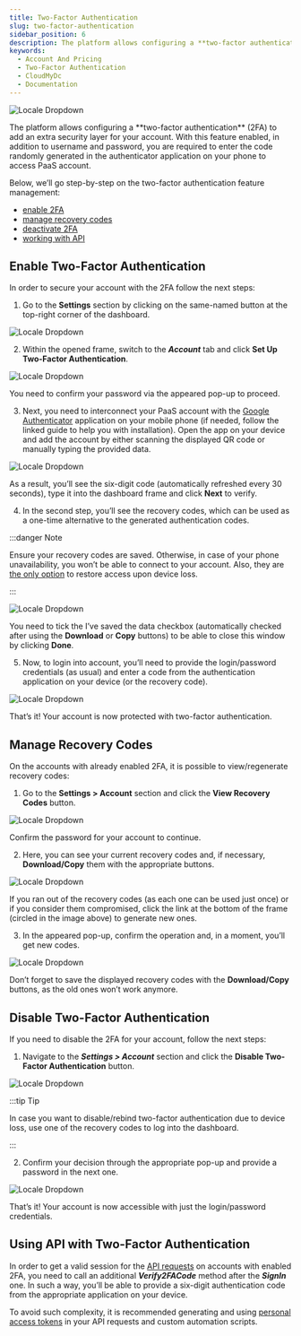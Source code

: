 ```yaml
---
title: Two-Factor Authentication
slug: two-factor-authentication
sidebar_position: 6
description: The platform allows configuring a **two-factor authentication** (2FA) to add an extra security layer for your account.
keywords:
  - Account And Pricing
  - Two-Factor Authentication
  - CloudMyDc
  - Documentation
---
```


<div style={{
    display: 'grid',
    gridTemplateColumns: '0.23fr 1fr',
    gap: '10px'
}}>
<div>

![Locale Dropdown](./img/Two-FactorAuthentication/01--two-factor-authentication-logo.png)

</div>

<div>
The platform allows configuring a **two-factor authentication** (2FA) to add an extra security layer for your account. With this feature enabled, in addition to username and password, you are required to enter the code randomly generated in the authenticator application on your phone to access PaaS account.
</div>

</div>

Below, we’ll go step-by-step on the two-factor authentication feature management:

- [enable 2FA](/account-and-pricing/two-factor-authentication#enable-two-factor-authentication)
- [manage recovery codes](/account-and-pricing/two-factor-authentication#manage-recovery-codes)
- [deactivate 2FA](/account-and-pricing/two-factor-authentication#disable-two-factor-authentication)
- [working with API](/account-and-pricing/two-factor-authentication)

## Enable Two-Factor Authentication

In order to secure your account with the 2FA follow the next steps:

1. Go to the **Settings** section by clicking on the same-named button at the top-right corner of the dashboard.

<div style={{
    display:'flex',
    justifyContent: 'center',
    margin: '0 0 1rem 0'
}}>

![Locale Dropdown](./img/Two-FactorAuthentication/02-account-settings-button.png)

</div>

2. Within the opened frame, switch to the **_Account_** tab and click **Set Up Two-Factor Authentication**.

<div style={{
    display:'flex',
    justifyContent: 'center',
    margin: '0 0 1rem 0'
}}>

![Locale Dropdown](./img/Two-FactorAuthentication/03--set-up-two-factor-authentication-button.png)

</div>

You need to confirm your password via the appeared pop-up to proceed.

3. Next, you need to interconnect your PaaS account with the [Google Authenticator](https://support.google.com/accounts/answer/1066447) application on your mobile phone (if needed, follow the linked guide to help you with installation). Open the app on your device and add the account by either scanning the displayed QR code or manually typing the provided data.

<div style={{
    display:'flex',
    justifyContent: 'center',
    margin: '0 0 1rem 0'
}}>

![Locale Dropdown](./img/Two-FactorAuthentication/04-register-authentication-application.png)

</div>

As a result, you’ll see the six-digit code (automatically refreshed every 30 seconds), type it into the dashboard frame and click **Next** to verify.

4. In the second step, you’ll see the recovery codes, which can be used as a one-time alternative to the generated authentication codes.

:::danger Note

Ensure your recovery codes are saved. Otherwise, in case of your phone unavailability, you won’t be able to connect to your account. Also, they are <u>the only option</u> to restore access upon device loss.

:::

<div style={{
    display:'flex',
    justifyContent: 'center',
    margin: '0 0 1rem 0'
}}>

![Locale Dropdown](./img/Two-FactorAuthentication/05-save-recovery-codes.png)

</div>

You need to tick the I’ve saved the data checkbox (automatically checked after using the **Download** or **Copy** buttons) to be able to close this window by clicking **Done**.

5. Now, to login into account, you’ll need to provide the login/password credentials (as usual) and enter a code from the authentication application on your device (or the recovery code).

<div style={{
    display:'flex',
    justifyContent: 'center',
    margin: '0 0 1rem 0'
}}>

![Locale Dropdown](./img/Two-FactorAuthentication/06--two-factor-authentication-log-in.png)

</div>

That’s it! Your account is now protected with two-factor authentication.

## Manage Recovery Codes

On the accounts with already enabled 2FA, it is possible to view/regenerate recovery codes:

1. Go to the **Settings > Account** section and click the **View Recovery Codes** button.

<div style={{
    display:'flex',
    justifyContent: 'center',
    margin: '0 0 1rem 0'
}}>

![Locale Dropdown](./img/Two-FactorAuthentication/07-view-recovery-codes-button.png)

</div>

Confirm the password for your account to continue.

2. Here, you can see your current recovery codes and, if necessary, **Download/Copy** them with the appropriate buttons.

<div style={{
    display:'flex',
    justifyContent: 'center',
    margin: '0 0 1rem 0'
}}>

![Locale Dropdown](./img/Two-FactorAuthentication/08-view-and-regenerate-recovery-codes.png)

</div>

If you ran out of the recovery codes (as each one can be used just once) or if you consider them compromised, click the link at the bottom of the frame (circled in the image above) to generate new ones.

3. In the appeared pop-up, confirm the operation and, in a moment, you’ll get new codes.

<div style={{
    display:'flex',
    justifyContent: 'center',
    margin: '0 0 1rem 0' 
}}>

![Locale Dropdown](./img/Two-FactorAuthentication/09-updated-recovery-codes.png)

</div>

Don’t forget to save the displayed recovery codes with the **Download/Copy** buttons, as the old ones won’t work anymore.

## Disable Two-Factor Authentication

If you need to disable the 2FA for your account, follow the next steps:

1. Navigate to the **_Settings > Account_** section and click the **Disable Two-Factor Authentication** button.

<div style={{
    display:'flex',
    justifyContent: 'center',
    margin: '0 0 1rem 0'
}}>

![Locale Dropdown](./img/Two-FactorAuthentication/10--disable-two-factor-authentication-button.png)

</div>

:::tip Tip

In case you want to disable/rebind two-factor authentication due to device loss, use one of the recovery codes to log into the dashboard.

:::

2. Confirm your decision through the appropriate pop-up and provide a password in the next one.

<div style={{
    display:'flex',
    justifyContent: 'center',
    margin: '0 0 1rem 0'
}}>

![Locale Dropdown](./img/Two-FactorAuthentication/pasted-image-0.png)

</div>

That’s it! Your account is now accessible with just the login/password credentials.

## Using API with Two-Factor Authentication

In order to get a valid session for the [API requests](https://cloudmydc.com/) on accounts with enabled 2FA, you need to call an additional **_Verify2FACode_** method after the **_SignIn_** one. In such a way, you’ll be able to provide a six-digit authentication code from the appropriate application on your device.

To avoid such complexity, it is recommended generating and using [personal access tokens](/account-and-pricing/personal-access-tokens) in your API requests and custom automation scripts.
